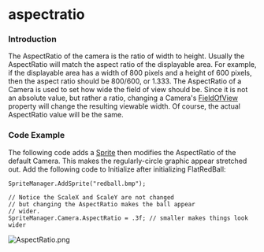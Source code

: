 # aspectratio

### Introduction

The AspectRatio of the camera is the ratio of width to height. Usually the AspectRatio will match the aspect ratio of the displayable area. For example, if the displayable area has a width of 800 pixels and a height of 600 pixels, then the aspect ratio should be 800/600, or 1.333. The AspectRatio of a Camera is used to set how wide the field of view should be. Since it is not an absolute value, but rather a ratio, changing a Camera's [FieldOfView](../../../../frb/docs/index.php) property will change the resulting viewable width. Of course, the actual AspectRatio value will be the same.

### Code Example

The following code adds a [Sprite](../../../../frb/docs/index.php) then modifies the AspectRatio of the default Camera. This makes the regularly-circle graphic appear stretched out. Add the following code to Initialize after initializing FlatRedBall:

```
SpriteManager.AddSprite("redball.bmp");

// Notice the ScaleX and ScaleY are not changed
// but changing the AspectRatio makes the ball appear
// wider.
SpriteManager.Camera.AspectRatio = .3f; // smaller makes things look wider
```

![AspectRatio.png](../../../../media/migrated\_media-AspectRatio.png)

